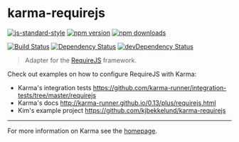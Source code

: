 # karma-requirejs

[![js-standard-style](https://img.shields.io/badge/code%20style-standard-brightgreen.svg?style=flat-square)](https://github.com/karma-runner/karma-requirejs)
 [![npm version](https://img.shields.io/npm/v/karma-requirejs.svg?style=flat-square)](https://www.npmjs.com/package/karma-requirejs) [![npm downloads](https://img.shields.io/npm/dm/karma-requirejs.svg?style=flat-square)](https://www.npmjs.com/package/karma-requirejs)

[![Build Status](https://img.shields.io/travis/karma-runner/karma-requirejs/master.svg?style=flat-square)](https://travis-ci.org/karma-runner/karma-requirejs) [![Dependency Status](https://img.shields.io/david/karma-runner/karma-requirejs.svg?style=flat-square)](https://david-dm.org/karma-runner/karma-requirejs) [![devDependency Status](https://img.shields.io/david/dev/karma-runner/karma-requirejs.svg?style=flat-square)](https://david-dm.org/karma-runner/karma-requirejs#info=devDependencies)

> Adapter for the [RequireJS](http://requirejs.org/) framework.

Check out examples on how to configure RequireJS with Karma:
- Karma's integration tests https://github.com/karma-runner/integration-tests/tree/master/requirejs
- Karma's docs http://karma-runner.github.io/0.13/plus/requirejs.html
- Kim's example project https://github.com/kjbekkelund/karma-requirejs


----

For more information on Karma see the [homepage].


[homepage]: http://karma-runner.github.io/
